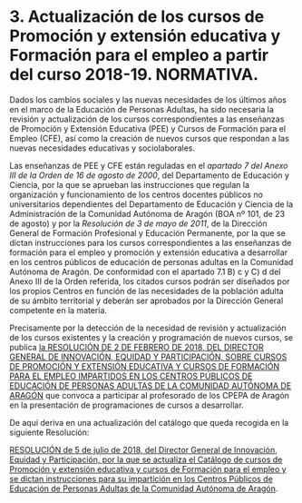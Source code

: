 # 3. Actualización de los cursos de Promoción y extensión educativa y Formación para el empleo a partir del curso 2018-19. NORMATIVA.



Dados los cambios sociales y las nuevas necesidades de los últimos años en el marco de la Educación de Personas Adultas, ha sido necesaria la revisión y actualización de los cursos correspondientes a las enseñanzas de Promoción y Extensión Educativa \(PEE\) y Cursos de Formación para el Empleo \(CFE\), así como la creación de nuevos cursos que respondan a las nuevas necesidades educativas y sociolaborales.

Las enseñanzas de PEE y CFE están reguladas en el _apartado 7 del Anexo III de la Orden de 16 de agosto de 2000_, del Departamento de Educación y Ciencia, por la que se aprueban las instrucciones que regulan la organización y funcionamiento de los centros docentes públicos no universitarios dependientes del Departamento de Educación y Ciencia de la Administración de la Comunidad Autónoma de Aragón \(BOA nº 101, de 23 de agosto\) y por la _Resolución de 3 de mayo de 2011_, de la Dirección General de Formación Profesional y Educación Permanente, por la que se dictan instrucciones para los cursos correspondientes a las enseñanzas de formación para el empleo y promoción y extensión educativa a desarrollar en los centros públicos de educación de personas adultas en la Comunidad Autónoma de Aragón. De conformidad con el apartado 7.1 B\) c y C\) d del Anexo III de la Orden referida, los citados cursos podrán ser diseñados por los propios Centros en función de las necesidades de la población adulta de su ámbito territorial y deberán ser aprobados por la Dirección General competente en la materia.

Precisamente por la detección de la necesidad de revisión y actualización de los cursos existentes y la creación y programación de nuevos cursos, se publica [la RESOLUCIÓN DE 2 DE FEBRERO DE 2018, DEL DIRECTOR GENERAL DE INNOVACIÓN, EQUIDAD Y PARTICIPACIÓN, SOBRE CURSOS DE PROMOCIÓN Y EXTENSIÓN EDUCATIVA Y CURSOS DE FORMACIÓN PARA EL EMPLEO IMPARTIDOS EN LOS CENTROS PÚBLICOS DE EDUCACIÓN DE PERSONAS ADULTAS DE LA COMUNIDAD AUTÓNOMA DE ARAGÓN](http://www.educaragon.org/FILES/RESOLUCION_DE_2_DE_FEBRERO_DE_2018_FIRMADA.pdf) que convoca a participar al profesorado de los CPEPA de Aragón en la presentación de programaciones de cursos a desarrollar.

De aquí deriva en una actualización del catálogo que queda recogida en la siguiente Resolución:

[RESOLUCIÓN de 5 de julio de 2018, del Director General de Innovación, Equidad y Participación, por la que se actualiza el Catálogo de cursos de Promoción y extensión educativa y cursos de Formación para el empleo y se dictan instrucciones para su impartición en los Centros Públicos de Educación de Personas Adultas de la Comunidad Autónoma de Aragón](http://www.educaragon.org/FILES/Resolucion_5_Julio_PEEyCFE_Firmada.pdf).

